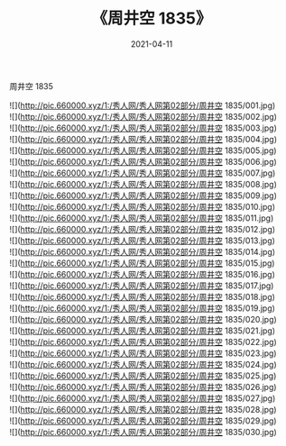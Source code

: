 ﻿---
layout: post
title:  《周井空 1835》
date:   2021-04-11
img: http://pic.660000.xyz/1:/秀人网/秀人网第02部分/周井空 1835/000.jpg
categories: [美女, 清纯, 唯美]
---

周井空 1835

  ![](http://pic.660000.xyz/1:/秀人网/秀人网第02部分/周井空 1835/001.jpg) <br> ![](http://pic.660000.xyz/1:/秀人网/秀人网第02部分/周井空 1835/002.jpg) <br> ![](http://pic.660000.xyz/1:/秀人网/秀人网第02部分/周井空 1835/003.jpg) <br> ![](http://pic.660000.xyz/1:/秀人网/秀人网第02部分/周井空 1835/004.jpg) <br> ![](http://pic.660000.xyz/1:/秀人网/秀人网第02部分/周井空 1835/005.jpg) <br> ![](http://pic.660000.xyz/1:/秀人网/秀人网第02部分/周井空 1835/006.jpg) <br> ![](http://pic.660000.xyz/1:/秀人网/秀人网第02部分/周井空 1835/007.jpg) <br> ![](http://pic.660000.xyz/1:/秀人网/秀人网第02部分/周井空 1835/008.jpg) <br> ![](http://pic.660000.xyz/1:/秀人网/秀人网第02部分/周井空 1835/009.jpg) <br> ![](http://pic.660000.xyz/1:/秀人网/秀人网第02部分/周井空 1835/010.jpg) <br> ![](http://pic.660000.xyz/1:/秀人网/秀人网第02部分/周井空 1835/011.jpg) <br> ![](http://pic.660000.xyz/1:/秀人网/秀人网第02部分/周井空 1835/012.jpg) <br> ![](http://pic.660000.xyz/1:/秀人网/秀人网第02部分/周井空 1835/013.jpg) <br> ![](http://pic.660000.xyz/1:/秀人网/秀人网第02部分/周井空 1835/014.jpg) <br> ![](http://pic.660000.xyz/1:/秀人网/秀人网第02部分/周井空 1835/015.jpg) <br> ![](http://pic.660000.xyz/1:/秀人网/秀人网第02部分/周井空 1835/016.jpg) <br> ![](http://pic.660000.xyz/1:/秀人网/秀人网第02部分/周井空 1835/017.jpg) <br> ![](http://pic.660000.xyz/1:/秀人网/秀人网第02部分/周井空 1835/018.jpg) <br> ![](http://pic.660000.xyz/1:/秀人网/秀人网第02部分/周井空 1835/019.jpg) <br> ![](http://pic.660000.xyz/1:/秀人网/秀人网第02部分/周井空 1835/020.jpg) <br> ![](http://pic.660000.xyz/1:/秀人网/秀人网第02部分/周井空 1835/021.jpg) <br> ![](http://pic.660000.xyz/1:/秀人网/秀人网第02部分/周井空 1835/022.jpg) <br> ![](http://pic.660000.xyz/1:/秀人网/秀人网第02部分/周井空 1835/023.jpg) <br> ![](http://pic.660000.xyz/1:/秀人网/秀人网第02部分/周井空 1835/024.jpg) <br> ![](http://pic.660000.xyz/1:/秀人网/秀人网第02部分/周井空 1835/025.jpg) <br> ![](http://pic.660000.xyz/1:/秀人网/秀人网第02部分/周井空 1835/026.jpg) <br> ![](http://pic.660000.xyz/1:/秀人网/秀人网第02部分/周井空 1835/027.jpg) <br> ![](http://pic.660000.xyz/1:/秀人网/秀人网第02部分/周井空 1835/028.jpg) <br> ![](http://pic.660000.xyz/1:/秀人网/秀人网第02部分/周井空 1835/029.jpg) <br> ![](http://pic.660000.xyz/1:/秀人网/秀人网第02部分/周井空 1835/030.jpg) <br>